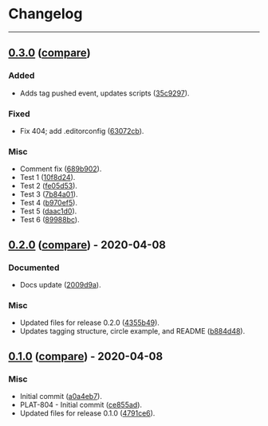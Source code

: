 # Changelog
---

## [0.3.0](https://github.com/LeafLink/ci-tools/releases/tag/0.3.0) ([compare](https://github.com/LeafLink/ci-tools/compare/0.2.0...0.3.0))

### Added
- Adds tag pushed event, updates scripts ([35c9297](https://github.com/LeafLink/ci-tools/commit/35c9297c8cf14c62e41c6a803eb2ab523632dfa6)).

### Fixed
- Fix 404; add .editorconfig ([63072cb](https://github.com/LeafLink/ci-tools/commit/63072cb5941d499047cd20f3fb5f96f32b0b667a)).

### Misc
- Comment fix ([689b902](https://github.com/LeafLink/ci-tools/commit/689b9029213b2176bf9b84a67cc6603200ac8847)).
- Test 1 ([10f8d24](https://github.com/LeafLink/ci-tools/commit/10f8d24e224a7de46643950066f0480636d9cac3)).
- Test 2 ([fe05d53](https://github.com/LeafLink/ci-tools/commit/fe05d5308e0f78d704bf3c75395c0edebb51c426)).
- Test 3 ([7b84a01](https://github.com/LeafLink/ci-tools/commit/7b84a017836630be13f0d9fb90d93bb4d7dc3980)).
- Test 4 ([b970ef5](https://github.com/LeafLink/ci-tools/commit/b970ef5ea2f7d18d43b2fde32cabe53df9f05742)).
- Test 5 ([daac1d0](https://github.com/LeafLink/ci-tools/commit/daac1d05be53e9b460628d3383780be4c056b2ac)).
- Test 6 ([89988bc](https://github.com/LeafLink/ci-tools/commit/89988bc7fb8b139ee930dc8ee2c2813d064833b8)).


## [0.2.0](https://github.com/LeafLink/ci-tools/releases/tag/0.2.0) ([compare](https://github.com/LeafLink/ci-tools/compare/0.1.0...0.2.0)) - 2020-04-08

### Documented
- Docs update ([2009d9a](https://github.com/LeafLink/ci-tools/commit/2009d9ac7144f32bb569dfa7ffc8e6b74ee537ce)).

### Misc
- Updated files for release 0.2.0 ([4355b49](https://github.com/LeafLink/ci-tools/commit/4355b49818636e777f22fd9b0c65aa14382f6d64)).
- Updates tagging structure, circle example, and README ([b884d48](https://github.com/LeafLink/ci-tools/commit/b884d480adfa2285ef6a707ecb3c43374f0269e2)).


## [0.1.0](https://github.com/LeafLink/ci-tools/releases/tag/0.1.0) ([compare](https://github.com/LeafLink/ci-tools/compare/a0a4eb79345dcec95cbd98071e54b4be1703a797...0.1.0)) - 2020-04-08

### Misc
- Initial commit ([a0a4eb7](https://github.com/LeafLink/ci-tools/commit/a0a4eb79345dcec95cbd98071e54b4be1703a797)).
- PLAT-804 - Initial commit ([ce855ad](https://github.com/LeafLink/ci-tools/commit/ce855ad8b2ecf85b33cf5118fe939b0f9d02eff8)).
- Updated files for release 0.1.0 ([4791ce6](https://github.com/LeafLink/ci-tools/commit/4791ce695e16c45087871687092b7437e25e6ed9)).


